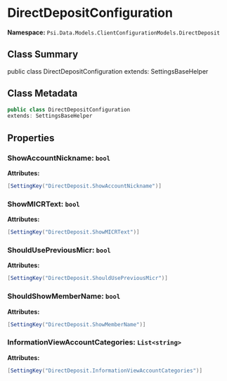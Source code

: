 # DirectDepositConfiguration

**Namespace:** `Psi.Data.Models.ClientConfigurationModels.DirectDeposit`

## Class Summary

public class DirectDepositConfiguration
extends: SettingsBaseHelper

## Class Metadata

```typescript
public class DirectDepositConfiguration
extends: SettingsBaseHelper
```

## Properties

### ShowAccountNickname: `bool`

**Attributes:**
```csharp
[SettingKey("DirectDeposit.ShowAccountNickname")]
```

### ShowMICRText: `bool`

**Attributes:**
```csharp
[SettingKey("DirectDeposit.ShowMICRText")]
```

### ShouldUsePreviousMicr: `bool`

**Attributes:**
```csharp
[SettingKey("DirectDeposit.ShouldUsePreviousMicr")]
```

### ShouldShowMemberName: `bool`



**Attributes:**
```csharp
[SettingKey("DirectDeposit.ShowMemberName")]
```

### InformationViewAccountCategories: `List<string>`



**Attributes:**
```csharp
[SettingKey("DirectDeposit.InformationViewAccountCategories")]
```
